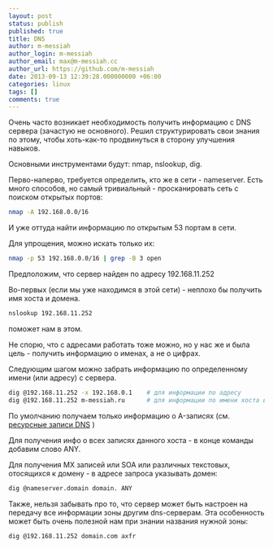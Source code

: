 ```yaml
---
layout: post
status: publish
published: true
title: DNS
author: m-messiah
author_login: m-messiah
author_email: max@m-messiah.cc
author_url: https://github.com/m-messiah
date: 2013-09-13 12:39:28.000000000 +06:00
categories: linux
tags: []
comments: true
---
```


Очень часто возникает необходимость получить информацию с DNS сервера (зачастую не основного). Решил структурировать свои знания по этому, чтобы хоть-как-то продвинуться в сторону улучшения навыков.

Основными инструментами будут: nmap, nslookup, dig.

Перво-наперво, требуется определить, кто же в сети - nameserver. Есть много способов, но самый тривиальный - просканировать сеть с поиском открытых портов:

```bash
nmap -A 192.168.0.0/16
```

И уже оттуда найти информацию по открытым 53 портам в сети.

Для упрощения, можно искать только их:

```bash
nmap -p 53 192.168.0.0/16 | grep -B 3 open
```

Предположим, что сервер найден по адресу 192.168.11.252

Во-первых (если мы уже находимся в этой сети) - неплохо бы получить имя хоста и домена.

```bash
nslookup 192.168.11.252
```

поможет нам в этом.

Не спорю, что с адресами работать тоже можно, но у нас же и была цель - получить информацию о именах, а не о цифрах.

Следующим шагом можно забрать информацию по определенному имени (или адресу) с сервера.

```bash
dig @192.168.11.252 -x 192.168.0.1    # для информации по адресу
dig @192.168.11.252 m-messiah.ru      # для информации по имени хоста и домена
```

По умолчанию получаем только информацию о A-записях (см. [ресурсные записи DNS](http://ru.wikipedia.org/wiki/%D0%A0%D0%B5%D1%81%D1%83%D1%80%D1%81%D0%BD%D1%8B%D0%B5_%D0%B7%D0%B0%D0%BF%D0%B8%D1%81%D0%B8_DNS) )

Для получения инфо о всех записях данного хоста - в конце команды добавим слово ANY.

Для получения MX записей или SOA или различных текстовых, отосящихся к домену - в адресе запроса указывать домен:

```bash
dig @nameserver.domain domain. ANY
```


Также, нельзя забывать про то, что сервер может быть настроен на передачу все информации зоны другим dns-серверам. Эта особенность может быть очень полезной нам при знании названия нужной зоны:

```bash
dig @192.168.11.252 domain.com axfr
```

